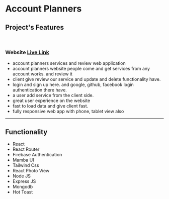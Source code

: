 # Account Planners

## Project's Features

<br>

### Website [Live Link](https://accounting-planners.web.app/)

- account planners services and review web application
- account planners website people come and get services from any account works. and review it
- client give review our service and update and delete functionality have.
- login and sign up here. and google, github, facebook login authentication there have.
- a user add service from the client side.
- great user experience on the website
- fast to load data and give client fast.
- fully responsive web app with phone, tablet view also

---

## Functionality

- React
- React Router
- Firebase Authentication
- Mamba UI
- Tailwind Css
- React Photo View
- Node JS
- Express JS
- Mongodb
- Hot Toast
